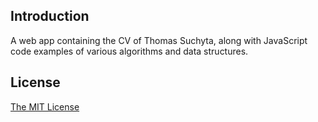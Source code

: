 ## Introduction

A web app containing the CV of Thomas Suchyta, along with JavaScript
code examples of various algorithms and data structures.

## License
[The MIT License](LICENSE.txt)
